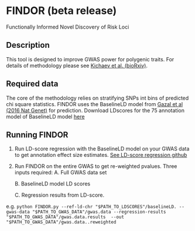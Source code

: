 # FINDOR (beta release)
Functionally Informed Novel Discovery of Risk Loci
## Description
This tool is designed to improve GWAS power for polygenic traits. For details of methodology please see [Kichaev et al. (bioRxiv)](https://www.biorxiv.org/content/early/2017/11/20/222265).
## Required data
The core of the methodology relies on stratifying SNPs int bins of predicted chi square statistics. FINDOR uses the BaselineLD model from [Gazal et al (2016 Nat Genet)](https://www.nature.com/articles/ng.3954) for prediction.
Download LDscores for the 75 annotation model of BaselineLD model [here](https://data.broadinstitute.org/alkesgroup/LDSCORE/1000G_Phase3_baselineLD_v1.1_ldscores.tgz)
## Running FINDOR
1. Run LD-score regression with the BaselineLD model on your GWAS data to get annotation effect size estimates. [See LD-score regression github](https://github.com/bulik/ldsc)
2. Run FINDOR on the entire GWAS to get re-weighted pvalues. Three inputs required:
	A. Full GWAS data set
 
	B. BaselineLD model LD scores

	C. Regression results from LD-score.

e.g.
 `python FINDOR.py --ref-ld-chr "$PATH_TO_LDSCORES"/baselineLD. --gwas-data "$PATH_TO_GWAS_DATA"/gwas.data --regression-results "$PATH_TO_GWAS_DATA"/gwas.data.results  --out "$PATH_TO_GWAS_DATA"/gwas.data..reweighted`
